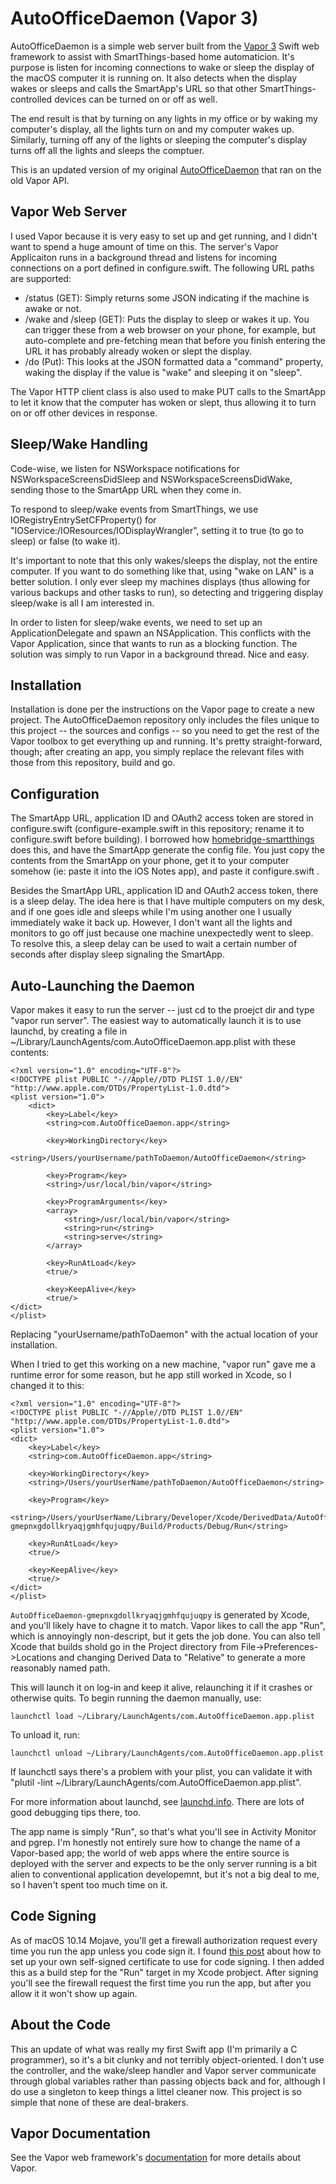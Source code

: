 # AutoOfficeDaemon (Vapor 3)
AutoOfficeDaemon is a simple web server built from the [Vapor 3](https://github.com/vapor/vapor) Swift web framework to assist with SmartThings-based home automaticion.  It's purpose is listen for incoming connections to wake or sleep the display of the macOS computer it is running on.  It also detects when the display wakes or sleeps and calls the SmartApp's URL so that other SmartThings-controlled devices can be turned on or off as well.

The end result is that by turning on any lights in my office or by waking my computer's display, all the lights turn on and my computer wakes up.  Similarly, turning off any of the lights or sleeping the computer's display turns off all the lights and sleeps the comptuer.

This is an updated version of my original [AutoOfficeDaemon](https://github.com/jangellx/AutoOfficeDaemon) that ran on the old Vapor API.

## Vapor Web Server
I used Vapor because it is very easy to set up and get running, and I didn't want to spend a huge amount of time on this.  The server's Vapor Applicaiton runs in a background thread and listens for incoming connections on a port defined in configure.swift.  The following URL paths are supported:
* /status (GET):  Simply returns some JSON indicating if the machine is awake or not.
* /wake and /sleep (GET): Puts the display to sleep or wakes it up.  You can trigger these from a web browser on your phone, for example, but auto-complete and pre-fetching mean that before you finish entering the URL it has probably already woken or slept the display.
* /do (Put):  This looks at the JSON formatted data a "command" property, waking the display if the value is "wake" and sleeping it on "sleep".

The Vapor HTTP client class is also used to make PUT calls to the SmartApp to let it know that the computer has woken or slept, thus allowing it to turn on or off other devices in response. 

## Sleep/Wake Handling
Code-wise, we listen for NSWorkspace notifications for NSWorkspaceScreensDidSleep and NSWorkspaceScreensDidWake, sending those to the SmartApp URL when they come in.

To respond to sleep/wake events from SmartThings, we use IORegistryEntrySetCFProperty() for "IOService:/IOResources/IODisplayWrangler", setting it to true (to go to sleep) or false (to wake it).

It's important to note that this only wakes/sleeps the display, not the entire computer.  If you want to do something like that, using "wake on LAN" is a better solution.  I only ever sleep my machines displays (thus allowing for various backups and other tasks to run), so detecting and triggering display sleep/wake is all I am interested in.

In order to listen for sleep/wake events, we need to set up an ApplicationDelegate and spawn an NSApplication.  This conflicts with the Vapor Application, since that wants to run as a blocking function.  The solution was simply to run Vapor in a background thread.  Nice and easy.

## Installation
Installation is done per the instructions on the Vapor page to create a new project.  The AutoOfficeDaemon repository only includes the files unique to this project -- the sources and configs -- so you need to get the rest of the Vapor toolbox to get everything up and running.  It's pretty straight-forward, though; after creating an app, you simply replace the relevant files with those from this repository, build and go.

## Configuration
The SmartApp URL, application ID and OAuth2 access token are stored in configure.swift (configure-example.swift in this repository; rename it to configure.swift before building).  I borrowed how [homebridge-smartthings](https://www.npmjs.com/package/homebridge-smartthings) does this, and have the SmartApp generate the config file.  You just copy the contents from the SmartApp on your phone, get it to your computer somehow (ie: paste it into the iOS Notes app), and paste it configure.swift .

Besides the SmartApp URL, application ID and OAuth2 access token, there is a sleep delay.  The idea here is that I have multiple computers on my desk, and if one goes idle and sleeps while I'm using another one I usually immediately wake it back up.  However, I don't want all the lights and monitors to go off just because one machine unexpectedly went to sleep.  To resolve this, a sleep delay can be used to wait a certain number of seconds after display sleep signaling the SmartApp.

## Auto-Launching the Daemon
Vapor makes it easy to run the server -- just cd to the proejct dir and type "vapor run server".  The easiest way to automatically launch it is to use launchd, by creating a file in ~/Library/LaunchAgents/com.AutoOfficeDaemon.app.plist with these contents:

```
<?xml version="1.0" encoding="UTF-8"?>
<!DOCTYPE plist PUBLIC "-//Apple//DTD PLIST 1.0//EN" "http://www.apple.com/DTDs/PropertyList-1.0.dtd">
<plist version="1.0">
	<dict>
		<key>Label</key>
		<string>com.AutoOfficeDaemon.app</string>

		<key>WorkingDirectory</key>
		<string>/Users/yourUsername/pathToDaemon/AutoOfficeDaemon</string>

		<key>Program</key>
		<string>/usr/local/bin/vapor</string>

		<key>ProgramArguments</key>
		<array>
			<string>/usr/local/bin/vapor</string>
			<string>run</string>
			<string>serve</string>
		</array>

		<key>RunAtLoad</key>
		<true/>

		<key>KeepAlive</key>
		<true/>
</dict>
</plist>
```

Replacing "yourUsername/pathToDaemon" with the actual location of your installation.  

When I tried to get this working on a new machine, "vapor run" gave me a runtime error for some reason, but he app still worked in Xcode, so I changed it to this:

```
<?xml version="1.0" encoding="UTF-8"?>
<!DOCTYPE plist PUBLIC "-//Apple//DTD PLIST 1.0//EN" "http://www.apple.com/DTDs/PropertyList-1.0.dtd">
<plist version="1.0">
<dict>
	<key>Label</key>
	<string>com.AutoOfficeDaemon.app</string>

	<key>WorkingDirectory</key>
	<string>/Users/yourUserName/pathToDaemon/AutoOfficeDaemon</string>

	<key>Program</key>
	<string>/Users/yourUserName/Library/Developer/Xcode/DerivedData/AutoOfficeDaemon-gmepnxgdollkryaqjgmhfqujuqpy/Build/Products/Debug/Run</string>

	<key>RunAtLoad</key>
	<true/>

	<key>KeepAlive</key>
	<true/>
</dict>
</plist>
```

`AutoOfficeDaemon-gmepnxgdollkryaqjgmhfqujuqpy` is generated by Xcode, and you'll likely have to chagne it to match.  Vapor likes to call the app "Run", which is annoyingly non-descript, but it gets the job done.  You can also tell Xcode that builds shold go in the Project directory from File->Preferences->Locations and changing Derived Data to "Relative" to generate a more reasonably named path.

This will launch it on log-in and keep it alive, relaunching it if it crashes or otherwise quits.  To begin running the daemon manually, use:

    launchctl load ~/Library/LaunchAgents/com.AutoOfficeDaemon.app.plist

To unload it, run:

    launchctl unload ~/Library/LaunchAgents/com.AutoOfficeDaemon.app.plist

If launchctl says there's a problem with your plist, you can validate it with "plutil -lint ~/Library/LaunchAgents/com.AutoOfficeDaemon.app.plist".

For more information about launchd, see [launchd.info](http://www.launchd.info).  There are lots of good debugging tips there, too.

The app name is simply "Run", so that's what you'll see in Activity Monitor and pgrep.  I'm honestly not entirely sure how to change the name of a Vapor-based app; the world of web apps where the entire source is deployed with the server and expects to be the only server running is a bit alien to conventional application developemnt, but it's not a big deal to me, so I haven't spent too much time on it.

## Code Signing
As of macOS 10.14 Mojave, you'll get a firewall authorization request every time you run the app unless you code sign it.  I found [this post](https://apple.stackexchange.com/questions/3271/how-to-get-rid-of-firewall-accept-incoming-connections-dialog) about how to set up your own self-signed certificate to use for code signing.  I then added this as a build step for the "Run" target in my Xcode probject.  After signing you'll see the firewall request the first time you run the app, but after you allow it it won't show up again.

## About the Code
This an update of what was really my first Swift app (I'm primarily a C programmer), so it's a bit clunky and not terribly object-oriented.  I don't use the controller, and the wake/sleep handler and Vapor server communicate through global variables rather than passing objects back and for, although I do use a singleton to keep things a littel cleaner now.  This project is so simple that none of these are deal-brakers.

## Vapor Documentation
See the Vapor web framework's [documentation](http://docs.vapor.codes) for more details about Vapor.

